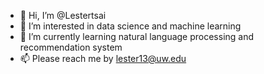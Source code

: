 - 👋 Hi, I’m @Lestertsai
- 👀 I’m interested in data science and machine learning
- 🌱 I’m currently learning natural language processing and recommendation system
- 📫 Please reach me by lester13@uw.edu 

<!---
Lestertsai/Lestertsai is a ✨ special ✨ repository because its `README.md` (this file) appears on your GitHub profile.
You can click the Preview link to take a look at your changes.
--->
